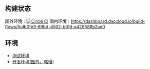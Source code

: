 ## 构建状态 ##

国外环境：[![Circle CI](https://circleci.com/gh/xqliu/visualsbest.svg?style=svg)](https://circleci.com/gh/xqliu/visualsbest)
国内环境：https://dashboard.daocloud.io/build-flows/fcdb0fe9-69bd-4502-b0fd-a426588b2ae0

## 环境 ##

* [测试环境](http://visualsbest.coding.io/)
* [开发环境(国外，略慢)](http://visualsbest.herokuapp.com)